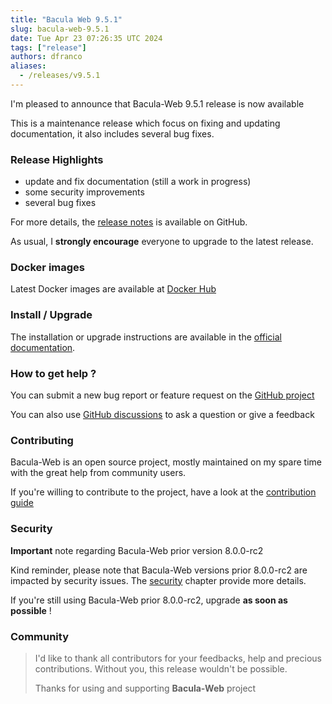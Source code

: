 ```yaml
---
title: "Bacula Web 9.5.1"
slug: bacula-web-9.5.1
date: Tue Apr 23 07:26:35 UTC 2024
tags: ["release"]
authors: dfranco
aliases:
  - /releases/v9.5.1
---
```


I'm pleased to announce that Bacula-Web 9.5.1 release is now available

<!-- truncate -->

This is a maintenance release which focus on fixing and updating documentation, it also includes several bug fixes.

### Release Highlights

- update and fix documentation (still a work in progress)
- some security improvements
- several bug fixes

For more details, the [release notes](https://github.com/bacula-web/bacula-web/releases/tag/v9.5.1) is available on GitHub.

As usual, I **strongly encourage** everyone to upgrade to the latest release.

### Docker images

Latest Docker images are available at [Docker Hub](https://hub.docker.com/r/baculaweb/bacula-web)

### Install / Upgrade

The installation or upgrade instructions are available in the [official documentation](https://docs.bacula-web.org).

### How to get help ?

You can submit a new bug report or feature request on the [GitHub project](https://github.com/bacula-web/bacula-web/issues)

You can also use [GitHub discussions](https://github.com/bacula-web/bacula-web/discussions) to ask a question or give a feedback

### Contributing

Bacula-Web is an open source project, mostly maintained on my spare time with the great help from community users.

If you're willing to contribute to the project, have a look at the [contribution guide](https://docs.bacula-web.org/en/latest/04_contribute/index.html)

### Security

**Important** note regarding Bacula-Web prior version 8.0.0-rc2

Kind reminder, please note that Bacula-Web versions prior 8.0.0-rc2 are impacted by security issues. 
The [security](https://docs.bacula-web.org/en/latest/01_about/security.html) chapter provide more details.

If you're still using Bacula-Web prior 8.0.0-rc2, upgrade **as soon as possible** !

### Community

> I'd like to thank all contributors for your feedbacks, help and precious contributions.
> Without you, this release wouldn't be possible.
>
> Thanks for using and supporting **Bacula-Web** project